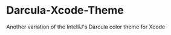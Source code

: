 Darcula-Xcode-Theme
===================

Another variation of the IntelliJ's Darcula color theme for Xcode

